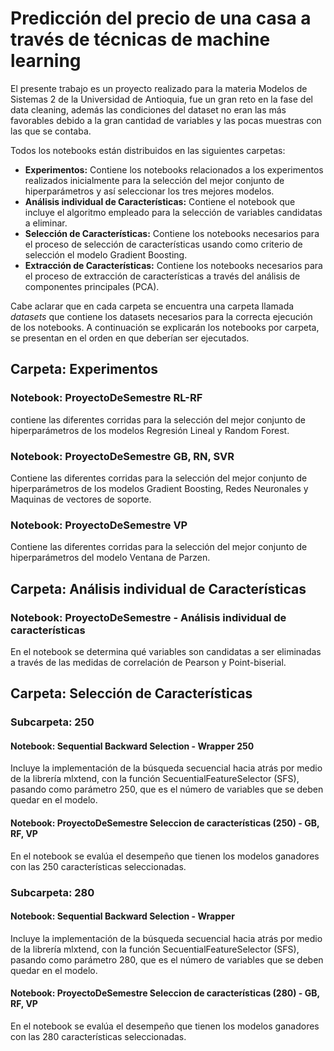 # Predicción del precio de una casa a través de técnicas de machine learning
El presente trabajo es un proyecto realizado para la materia Modelos de Sistemas 2 de la Universidad de Antioquia, fue un gran reto en la fase del data cleaning, además las condiciones del dataset no eran las más favorables debido a la gran cantidad de variables y las pocas muestras con las que se contaba. 

Todos los notebooks están distribuidos en las siguientes carpetas: 

* **Experimentos:** Contiene los notebooks relacionados a los experimentos realizados inicialmente para la selección del mejor conjunto de hiperparámetros y así seleccionar los tres mejores modelos.
* **Análisis individual de Características:** Contiene el notebook que incluye el algoritmo empleado para la selección de variables candidatas a eliminar.
* **Selección de Características:** Contiene los notebooks necesarios para el proceso de selección de características usando como criterio de selección el modelo Gradient Boosting.
* **Extracción de Características:** Contiene los notebooks necesarios para el proceso de extracción de características a través del análisis de componentes principales (PCA).

Cabe aclarar que en cada carpeta se encuentra una carpeta llamada *datasets* que contiene los datasets necesarios para la correcta ejecución de los notebooks. A continuación se explicarán los notebooks por carpeta, se presentan en el orden en que deberían ser ejecutados.

## Carpeta: Experimentos
### Notebook: ProyectoDeSemestre RL-RF
contiene las diferentes corridas para la selección del mejor conjunto de hiperparámetros de los modelos Regresión Lineal y Random Forest.
### Notebook: ProyectoDeSemestre GB, RN, SVR
Contiene las diferentes corridas para la selección del mejor conjunto de hiperparámetros de los modelos Gradient Boosting, Redes Neuronales y Maquinas de vectores de soporte.
### Notebook: ProyectoDeSemestre VP
Contiene las diferentes corridas para la selección del mejor conjunto de hiperparámetros del modelo Ventana de Parzen.

## Carpeta: Análisis individual de Características
### Notebook: ProyectoDeSemestre - Análisis individual de características
En el notebook se determina qué variables son candidatas a ser eliminadas a través de las medidas de correlación de Pearson y Point-biserial. 
## Carpeta: Selección de Características
### Subcarpeta: 250
#### Notebook: Sequential Backward Selection - Wrapper 250
Incluye la implementación de la búsqueda secuencial hacia atrás por medio de la librería mlxtend, con la función SecuentialFeatureSelector (SFS), pasando como parámetro 250, que es el número de variables que se deben quedar en el modelo.
#### Notebook: ProyectoDeSemestre Seleccion de características (250) - GB, RF, VP
En el notebook se evalúa el desempeño que tienen los modelos ganadores con las 250 características seleccionadas.
### Subcarpeta: 280
#### Notebook: Sequential Backward Selection - Wrapper
Incluye la implementación de la búsqueda secuencial hacia atrás por medio de la librería mlxtend, con la función SecuentialFeatureSelector (SFS), pasando como parámetro 280, que es el número de variables que se deben quedar en el modelo.
#### Notebook: ProyectoDeSemestre Seleccion de características (280) - GB, RF, VP
En el notebook se evalúa el desempeño que tienen los modelos ganadores con las 280 características seleccionadas.
